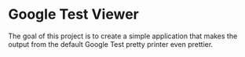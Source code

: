 # Google Test Viewer
The goal of this project is to create a simple application that makes the output from the default Google Test pretty printer even prettier.